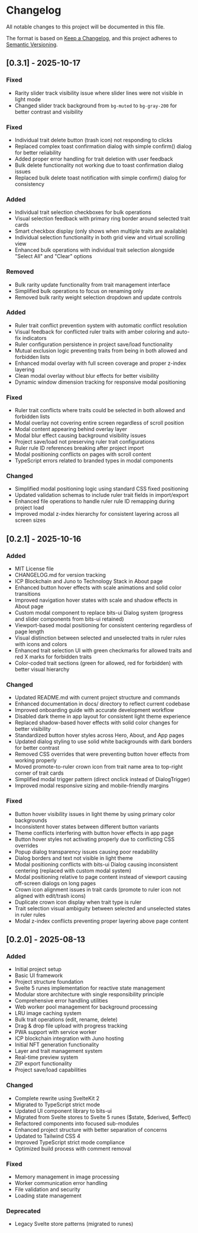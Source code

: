 # Changelog

All notable changes to this project will be documented in this file.

The format is based on [Keep a Changelog](https://keepachangelog.com/en/1.0.0/),
and this project adheres to [Semantic Versioning](https://semver.org/spec/v2.0.0.html).

## [0.3.1] - 2025-10-17

### Fixed

- Rarity slider track visibility issue where slider lines were not visible in light mode
- Changed slider track background from `bg-muted` to `bg-gray-200` for better contrast and visibility

### Fixed

- Individual trait delete button (trash icon) not responding to clicks
- Replaced complex toast confirmation dialog with simple confirm() dialog for better reliability
- Added proper error handling for trait deletion with user feedback
- Bulk delete functionality not working due to toast confirmation dialog issues
- Replaced bulk delete toast notification with simple confirm() dialog for consistency

### Added

- Individual trait selection checkboxes for bulk operations
- Visual selection feedback with primary ring border around selected trait cards
- Smart checkbox display (only shows when multiple traits are available)
- Individual selection functionality in both grid view and virtual scrolling view
- Enhanced bulk operations with individual trait selection alongside "Select All" and "Clear" options

### Removed

- Bulk rarity update functionality from trait management interface
- Simplified bulk operations to focus on renaming only
- Removed bulk rarity weight selection dropdown and update controls

### Added

- Ruler trait conflict prevention system with automatic conflict resolution
- Visual feedback for conflicted ruler traits with amber coloring and auto-fix indicators
- Ruler configuration persistence in project save/load functionality
- Mutual exclusion logic preventing traits from being in both allowed and forbidden lists
- Enhanced modal overlay with full screen coverage and proper z-index layering
- Clean modal overlay without blur effects for better visibility
- Dynamic window dimension tracking for responsive modal positioning

### Fixed

- Ruler trait conflicts where traits could be selected in both allowed and forbidden lists
- Modal overlay not covering entire screen regardless of scroll position
- Modal content appearing behind overlay layer
- Modal blur effect causing background visibility issues
- Project save/load not preserving ruler trait configurations
- Ruler rule ID references breaking after project import
- Modal positioning conflicts on pages with scroll content
- TypeScript errors related to branded types in modal components

### Changed

- Simplified modal positioning logic using standard CSS fixed positioning
- Updated validation schemas to include ruler trait fields in import/export
- Enhanced file operations to handle ruler rule ID remapping during project load
- Improved modal z-index hierarchy for consistent layering across all screen sizes

## [0.2.1] - 2025-10-16

### Added

- MIT License file
- CHANGELOG.md for version tracking
- ICP Blockchain and Juno to Technology Stack in About page
- Enhanced button hover effects with scale animations and solid color transitions
- Improved navigation hover states with scale and shadow effects in About page
- Custom modal component to replace bits-ui Dialog system (progress and slider components from bits-ui retained)
- Viewport-based modal positioning for consistent centering regardless of page length
- Visual distinction between selected and unselected traits in ruler rules with icons and colors
- Enhanced trait selection UI with green checkmarks for allowed traits and red X marks for forbidden traits
- Color-coded trait sections (green for allowed, red for forbidden) with better visual hierarchy

### Changed

- Updated README.md with current project structure and commands
- Enhanced documentation in docs/ directory to reflect current codebase
- Improved onboarding guide with accurate development workflow
- Disabled dark theme in app layout for consistent light theme experience
- Replaced shadow-based hover effects with solid color changes for better visibility
- Standardized button hover styles across Hero, About, and App pages
- Updated dialog styling to use solid white backgrounds with dark borders for better contrast
- Removed CSS overrides that were preventing button hover effects from working properly
- Moved promote-to-ruler crown icon from trait name area to top-right corner of trait cards
- Simplified modal trigger pattern (direct onclick instead of DialogTrigger)
- Improved modal responsive sizing and mobile-friendly margins

### Fixed

- Button hover visibility issues in light theme by using primary color backgrounds
- Inconsistent hover states between different button variants
- Theme conflicts interfering with button hover effects in app page
- Button hover styles not activating properly due to conflicting CSS overrides
- Popup dialog transparency issues causing poor readability
- Dialog borders and text not visible in light theme
- Modal positioning conflicts with bits-ui Dialog causing inconsistent centering (replaced with custom modal system)
- Modal positioning relative to page content instead of viewport causing off-screen dialogs on long pages
- Crown icon alignment issues in trait cards (promote to ruler icon not aligned with edit/trash icons)
- Duplicate crown icon display when trait type is ruler
- Trait selection visual ambiguity between selected and unselected states in ruler rules
- Modal z-index conflicts preventing proper layering above page content

## [0.2.0] - 2025-08-13

### Added

- Initial project setup
- Basic UI framework
- Project structure foundation
- Svelte 5 runes implementation for reactive state management
- Modular store architecture with single responsibility principle
- Comprehensive error handling utilities
- Web worker pool management for background processing
- LRU image caching system
- Bulk trait operations (edit, rename, delete)
- Drag & drop file upload with progress tracking
- PWA support with service worker
- ICP blockchain integration with Juno hosting
- Initial NFT generation functionality
- Layer and trait management system
- Real-time preview system
- ZIP export functionality
- Project save/load capabilities

### Changed

- Complete rewrite using SvelteKit 2
- Migrated to TypeScript strict mode
- Updated UI component library to bits-ui
- Migrated from Svelte stores to Svelte 5 runes ($state, $derived, $effect)
- Refactored components into focused sub-modules
- Enhanced project structure with better separation of concerns
- Updated to Tailwind CSS 4
- Improved TypeScript strict mode compliance
- Optimized build process with comment removal

### Fixed

- Memory management in image processing
- Worker communication error handling
- File validation and security
- Loading state management

### Deprecated

- Legacy Svelte store patterns (migrated to runes)
